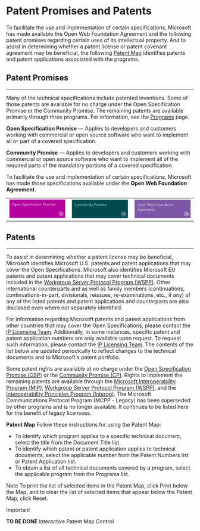 # Patent Promises and Patents
To facilitate the use and implementation of certain specifications, Microsoft has made available the Open Web Foundation Agreement and the following patent promises regarding certain uses of its intellectual property. And to assist in determining whether a patent license or patent covenant agreement may be beneficial, the following [Patent Map]("https://msdn.microsoft.com/en-us/openspecifications/dn750984#Maps") identifies patents and patent applications associated with the programs.

## Patent Promises

---

Many of the technical specifications include patented inventions. Some of those patents are available for no charge under the Open Specification Promise or the Community Promise. The remaining patents are available primarily through three programs. For information, see the [Programs]("https://msdn.microsoft.com/openspecifications/dn646761") page.

**Open Specification Promise** — Applies to developers and customers working with commercial or open source software who want to implement all or part of a covered specification.

**Community Promise** — Applies to developers and customers working with commercial or open source software who want to implement all of the required parts of the mandatory portions of a covered specification.

To facilitate the use and implementation of certain specifications, Microsoft has made those specifications available under the **Open Web Foundation Agreement**.

||||
|---|---|---|
|[![Open Specification Promise](./images/openspecpromise.png)]("https://msdn.microsoft.com/en-us/openspecifications/dn646765?f=255&MSPPError=-2147217396")|[![Community Promise](./images/communitypromise.png)]("https://msdn.microsoft.com/en-us/openspecifications/dn646766")|[![Open Web Foundation Agreement](./images/openweb.png)]("https://msdn.microsoft.com/en-us/openspecifications/dn646767")|

## Patents

---
To assist in determining whether a patent license may be beneficial, Microsoft identifies Microsoft U.S. patents and patent applications that may cover the Open Specifications. Microsoft also identifies Microsoft EU patents and patent applications that may cover technical documents included in the [Workgroup Server Protocol Program (WSPP)]("https://msdn.microsoft.com/openspecifications/dn646763"). Other international counterparts and as well as family members (continuations, continuations-in-part, divisionals, reissues, re-examinations, etc., if any) of any of the listed patents and patent applications and counterparts are also disclosed even where not separately identified.

For information regarding Microsoft patents and patent applications from other countries that may cover the Open Specifications, please contact the [IP Licensing Team]("mailto:protocol@microsoft.com"). Additionally, in some instances, specific patent and patent application numbers are only available upon request. To request such information, please contact the [IP Licensing Team]("mailto:protocol@microsoft.com"). The contents of the list below are updated periodically to reflect changes to the technical documents and to Microsoft's patent portfolio.

Some patent rights are available at no charge under the [Open Specification Promise (OSP)]("https://msdn.microsoft.com/openspecifications/dn646765") or the [Community Promise (CP)]("https://msdn.microsoft.com/openspecifications/dn646766"). Rights to implement the remaining patents are available through the [Microsoft Interoperability Program (MIP)]("https://msdn.microsoft.com/openspecifications/dn646762"), [Workgroup Server Protocol Program (WSPP)]("https://msdn.microsoft.com/openspecifications/dn646763"), and the [Interoperability Principles Program (Interop)]("https://msdn.microsoft.com/openspecifications/dn646764"). The Microsoft Communications Protocol Program (MCPP - Legacy) has been superseded by other programs and is no longer available. It continues to be listed here for the benefit of legacy licensees.

**Patent Map**
Follow these instructions for using the Patent Map:

* To identify which program applies to a specific technical document, select the title from the Document Title list.
* To identify which patent or patent application applies to technical documents, select the applicable number from the Patent Numbers list or Patent Application list.
* To obtain a list of all technical documents covered by a program, select the applicable program from the Programs list.

Note To print the list of selected items in the Patent Map, click Print below the Map, and to clear the list of selected items that appear below the Patent Map, click Reset.

> [!IMPORTANT]
> **TO BE DONE**
> Interactive Patent Map Control